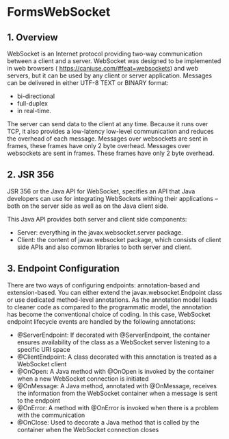 # FormsWebSocket
## 1. Overview
WebSocket is an Internet protocol providing two-way communication between a client and a server. WebSocket was designed to be implemented in web browsers ( https://caniuse.com/#feat=websockets) and web servers, but it can be used by any client or server application.
Messages can be delivered in either UTF-8 TEXT or BINARY format:

- bi-directional 
- full-duplex 
- in real-time.

The server can send data to the client at any time. Because it runs over TCP, it also provides a low-latency low-level communication and 
reduces the overhead of each message. Messages over websockets are sent in frames, these frames have only 2 byte overhead. Messages over websockets are sent in frames. These frames have only 2 byte overhead. 

## 2. JSR 356
JSR 356 or the Java API for WebSocket, specifies an API that Java developers can use for integrating WebSockets withing their applications – both on the server side as well as on the Java client side.

This Java API provides both server and client side components:

- Server: everything in the javax.websocket.server package.
- Client: the content of javax.websocket package, which consists of client side APIs and also common libraries to both server and client.
## 3. Endpoint Configuration
There are two ways of configuring endpoints: annotation-based and extension-based. You can either extend the javax.websocket.Endpoint class or use dedicated method-level annotations. As the annotation model leads to cleaner code as compared to the programmatic model, the annotation has become the conventional choice of coding. In this case, WebSocket endpoint lifecycle events are handled by the following annotations:

- @ServerEndpoint: If decorated with @ServerEndpoint, the container ensures availability of the class as a WebSocket server listening to a specific URI space
- @ClientEndpoint: A class decorated with this annotation is treated as a WebSocket client
- @OnOpen: A Java method with @OnOpen is invoked by the container when a new WebSocket connection is initiated
- @OnMessage: A Java method, annotated with @OnMessage, receives the information from the WebSocket container when a message is sent to the endpoint
- @OnError: A method with @OnError is invoked when there is a problem with the communication
- @OnClose: Used to decorate a Java method that is called by the container when the WebSocket connection closes
